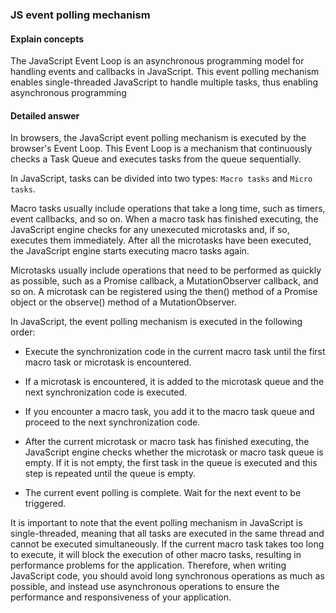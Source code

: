 ### JS event polling mechanism


#### Explain concepts

The JavaScript Event Loop is an asynchronous programming model for handling events and callbacks in JavaScript. This event polling mechanism enables single-threaded JavaScript to handle multiple tasks, thus enabling asynchronous programming

#### Detailed answer

In browsers, the JavaScript event polling mechanism is executed by the browser's Event Loop. This Event Loop is a mechanism that continuously checks a Task Queue and executes tasks from the queue sequentially.

In JavaScript, tasks can be divided into two types: `Macro tasks` and `Micro tasks`.

Macro tasks usually include operations that take a long time, such as timers, event callbacks, and so on. When a macro task has finished executing, the JavaScript engine checks for any unexecuted microtasks and, if so, executes them immediately. After all the microtasks have been executed, the JavaScript engine starts executing macro tasks again.

Microtasks usually include operations that need to be performed as quickly as possible, such as a Promise callback, a MutationObserver callback, and so on. A microtask can be registered using the then() method of a Promise object or the observe() method of a MutationObserver.

In JavaScript, the event polling mechanism is executed in the following order:

- Execute the synchronization code in the current macro task until the first macro task or microtask is encountered.

- If a microtask is encountered, it is added to the microtask queue and the next synchronization code is executed.

- If you encounter a macro task, you add it to the macro task queue and proceed to the next synchronization code.

- After the current microtask or macro task has finished executing, the JavaScript engine checks whether the microtask or macro task queue is empty. If it is not empty, the first task in the queue is executed and this step is repeated until the queue is empty.

- The current event polling is complete. Wait for the next event to be triggered.


It is important to note that the event polling mechanism in JavaScript is single-threaded, meaning that all tasks are executed in the same thread and cannot be executed simultaneously. If the current macro task takes too long to execute, it will block the execution of other macro tasks, resulting in performance problems for the application. Therefore, when writing JavaScript code, you should avoid long synchronous operations as much as possible, and instead use asynchronous operations to ensure the performance and responsiveness of your application.

